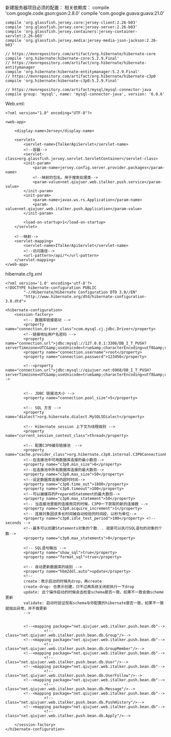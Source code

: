 新建服务器项目必须的配置：
相关依赖库：
    compile 'com.google.code.gson:gson:2.8.0'
    compile 'com.google.guava:guava:21.0'
    
    compile 'org.glassfish.jersey.core:jersey-client:2.26-b03'
    compile 'org.glassfish.jersey.core:jersey-server:2.26-b03'
    compile 'org.glassfish.jersey.containers:jersey-container-servlet:2.26-b03'
    compile 'org.glassfish.jersey.media:jersey-media-json-jackson:2.26-b03'
    
    // https://mvnrepository.com/artifact/org.hibernate/hibernate-core
    compile 'org.hibernate:hibernate-core:5.2.9.Final'
    // https://mvnrepository.com/artifact/org.hibernate/hibernate-entitymanager
    compile 'org.hibernate:hibernate-entitymanager:5.2.9.Final'
    // https://mvnrepository.com/artifact/org.hibernate/hibernate-c3p0
    compile 'org.hibernate:hibernate-c3p0:5.2.9.Final'
    
    // https://mvnrepository.com/artifact/mysql/mysql-connector-java
    compile group: 'mysql', name: 'mysql-connector-java', version: '6.0.6'

Web.xml:

```
<?xml version="1.0" encoding="UTF-8"?>

<web-app>

    <display-name>Jersey</display-name>

    <servlet>
        <servlet-name>ITalkerApiServlet</servlet-name>
        <!--容器-->
        <servlet-class>org.glassfish.jersey.servlet.ServletContainer</servlet-class>
        <init-param>
            <param-name>jersey.config.server.provider.packages</param-name>
            <!--映射的包名，用于搜索处理类-->
            <param-value>net.qiujuer.web.italker.push.service</param-value>
        </init-param>
        <init-param>
            <param-name>javax.ws.rs.Application</param-name>
            <param-value>net.qiujuer.web.italker.push.Application</param-value>
        </init-param>

        <load-on-startup>1</load-on-startup>
    </servlet>

    <!--映射-->
    <servlet-mapping>
        <servlet-name>ITalkerApiServlet</servlet-name>
        <!--访问路径-->
        <url-pattern>/api/*</url-pattern>
    </servlet-mapping>
</web-app>
```

hibernate.cfg.xml

```
<?xml version='1.0' encoding='utf-8'?>
<!DOCTYPE hibernate-configuration PUBLIC
        "-//Hibernate/Hibernate Configuration DTD 3.0//EN"
        "http://www.hibernate.org/dtd/hibernate-configuration-3.0.dtd">

<hibernate-configuration>
    <session-factory>
        <!-- 数据库链接驱动 -->
        <property name="connection.driver_class">com.mysql.cj.jdbc.Driver</property>
        <!--链接地址用户名密码 -->
        <property name="connection.url">jdbc:mysql://127.0.0.1:3306/DB_I_T_PUSH?serverTimezone=UTC&amp;useUnicode=true&amp;characterEncoding=utf8&amp;useSSL=false</property>
        <property name="connection.username">root</property>
        <property name="connection.password">123456</property>

        <!--<property name="connection.url">jdbc:mysql://qiujuer.net:6968/DB_I_T_PUSH?serverTimezone=UTC&amp;useUnicode=true&amp;characterEncoding=utf8&amp;useSSL=false</property>-->


        <!-- JDBC 链接池大小 -->
        <property name="connection.pool_size">5</property>

        <!-- SQL 方言 -->
        <property name="dialect">org.hibernate.dialect.MySQL5Dialect</property>

        <!-- Hibernate session 上下文为线程级别 -->
        <property name="current_session_context_class">thread</property>

        <!-- 配置C3P0缓存链接池  -->
        <property name="cache.provider_class">org.hibernate.c3p0.internal.C3P0ConnectionProvider</property>
        <!--在连接池中可用数据库连接的最小数目-->
        <property name="c3p0.min_size">6</property>
        <!--在连接池中所有数据库连接的最大数目-->
        <property name="c3p0.max_size">50</property>
        <!--设定数据库连接的超时时间-->
        <property name="c3p0.time_out">1800</property>
        <property name="c3p0.timeout">100</property>
        <!--可以被缓存的PreparedStatement的最大数目-->
        <property name="c3p0.max_statement">50</property>
        <!-- 当连接池里面的连接用完的时候，C3P0一下获取的新的连接数 -->
        <property name="c3p0.acquire_increment">1</property>
        <!-- 连接对象因该多长时间被自动校验的时间段，以秒为单位-->
        <property name="c3p0.idle_test_period">100</property> <!-- seconds -->
        <!--最多可以创建Statements对象的个数. . 就是可以执行SQL语句的对象的个数-->
        <property name="c3p0.max_statements">0</property>

        <!-- SQL语句输出 -->
        <property name="show_sql">true</property>
        <property name="format_sql">true</property>

        <!-- 自动更新数据库的级别 -->
        <property name="hbm2ddl.auto">update</property>
        <!--
        create：表示启动的时候先drop，再create
        create-drop: 也表示创建，只不过再系统关闭前执行一下drop
        update: 这个操作启动的时候会去检查schema是否一致，如果不一致会做scheme更新
        validate: 启动时验证现有schema与你配置的hibernate是否一致，如果不一致就抛出异常，并不做更新
        -->


        <!--<mapping package="net.qiujuer.web.italker.push.bean.db"-->
                 <!--class="net.qiujuer.web.italker.push.bean.db.Group"/>-->
        <!--<mapping package="net.qiujuer.web.italker.push.bean.db"-->
                 <!--class="net.qiujuer.web.italker.push.bean.db.GroupMember"/>-->
        <!--<mapping package="net.qiujuer.web.italker.push.bean.db"-->
                 <!--class="net.qiujuer.web.italker.push.bean.db.User"/>-->
        <!--<mapping package="net.qiujuer.web.italker.push.bean.db"-->
                 <!--class="net.qiujuer.web.italker.push.bean.db.UserFollow"/>-->
        <!--<mapping package="net.qiujuer.web.italker.push.bean.db"-->
                 <!--class="net.qiujuer.web.italker.push.bean.db.Message"/>-->
        <!--<mapping package="net.qiujuer.web.italker.push.bean.db"-->
                 <!--class="net.qiujuer.web.italker.push.bean.db.PushHistory"/>-->
        <!--<mapping package="net.qiujuer.web.italker.push.bean.db"-->
                 <!--class="net.qiujuer.web.italker.push.bean.db.Apply"/>-->

    </session-factory>
</hibernate-configuration>
```